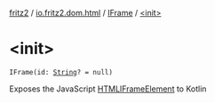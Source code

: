 [fritz2](../../index.md) / [io.fritz2.dom.html](../index.md) / [IFrame](index.md) / [&lt;init&gt;](./-init-.md)

# &lt;init&gt;

`IFrame(id: `[`String`](https://kotlinlang.org/api/latest/jvm/stdlib/kotlin/-string/index.html)`? = null)`

Exposes the JavaScript [HTMLIFrameElement](https://developer.mozilla.org/en/docs/Web/API/HTMLIFrameElement) to Kotlin


